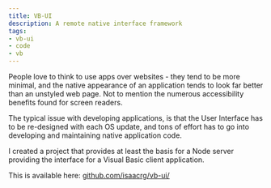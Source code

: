 ```yaml
---
title: VB-UI
description: A remote native interface framework
tags:
- vb-ui
- code
- vb
---
```


People love to think to use apps over websites - they tend to be more minimal, and the native appearance of an application tends to look far better than an unstyled web page. Not to mention the numerous accessibility benefits found for screen readers.

The typical issue with developing applications, is that the User Interface has to be re-designed with each OS update, and tons of effort has to go into developing and maintaining native application code.

I created a project that provides at least the basis for a Node server providing the interface for a Visual Basic client application.

This is available here: [github.com/isaacrg/vb-ui/](https://github.com/isaacrg/vb-ui/)
